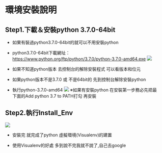 # 環境安裝說明
## Step1.下載＆安裝python 3.7.0-64bit
- 如果有裝過python3.7.0-64bit的就可以不用安裝python
- python3.7.0-64bit下載網址：https://www.python.org/ftp/python/3.7.0/python-3.7.0-amd64.exe
![](https://i.imgur.com/ARZ65pO.png)
- 如果不知道python版本 去控制台的解除安裝程式 可以看版本和位元
- 如果python版本不是3.7.0 或 不是64bit的 先到控制台解除安裝python 

- 執行python-3.7.0-amd64 
![](https://i.imgur.com/rlCsjiv.png)
※如果有安裝python 在安裝第一步務必先把最下面的Add python 3.7 to PATH打勾 再安裝
## Step2.執行Install_Env
![](https://i.imgur.com/bAU3LQM.png)

- 安裝完 就完成了python 虛擬環境(Visualenv)的建置

- 使用Visualenv的好處
    多到說不完我就不說了,自己去google
    
